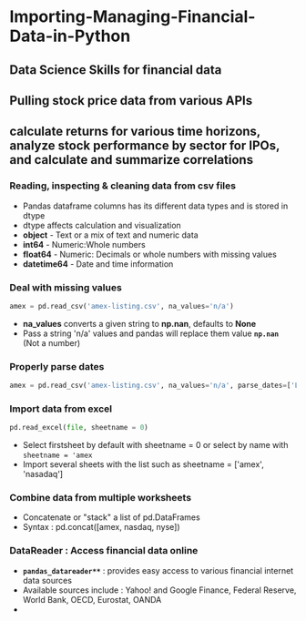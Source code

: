 # Importing-Managing-Financial-Data-in-Python
## Data Science Skills for financial data
## Pulling stock price data from various APIs
## calculate returns for various time horizons, analyze stock performance by sector for IPOs, and calculate and summarize correlations


### Reading, inspecting & cleaning data from csv files
- Pandas dataframe columns has its different data types and is stored in dtype
- dtype affects calculation and visualization
- **object** - Text or a mix of text and numeric data
- **int64** - Numeric:Whole numbers
- **float64** - Numeric: Decimals or whole numbers with missing values
- **datetime64** - Date and time information

### Deal with missing values

```python
amex = pd.read_csv('amex-listing.csv', na_values='n/a')
```

- **na_values** converts a given string to **np.nan**, defaults to **None**
- Pass a string 'n/a' values and pandas will replace them value **`np.nan`** (Not a number)

### Properly parse dates

```python
amex = pd.read_csv('amex-listing.csv', na_values='n/a', parse_dates=['Last Update'])
```

### Import data from excel

```python
pd.read_excel(file, sheetname = 0)
```

- Select firstsheet by default with sheetname = 0 or select by name with `sheetname = 'amex`
- Import several sheets with the list such as sheetname = ['amex', 'nasadaq']

### Combine data from multiple worksheets
- Concatenate or "stack" a list of pd.DataFrames
- Syntax : pd.concat([amex, nasdaq, nyse])

### DataReader : Access financial data online

- **`pandas_datareader**`** : provides easy access to various financial internet data sources
- Available sources include : Yahoo! and Google Finance, Federal Reserve, World Bank, OECD, Eurostat, OANDA
- 



















